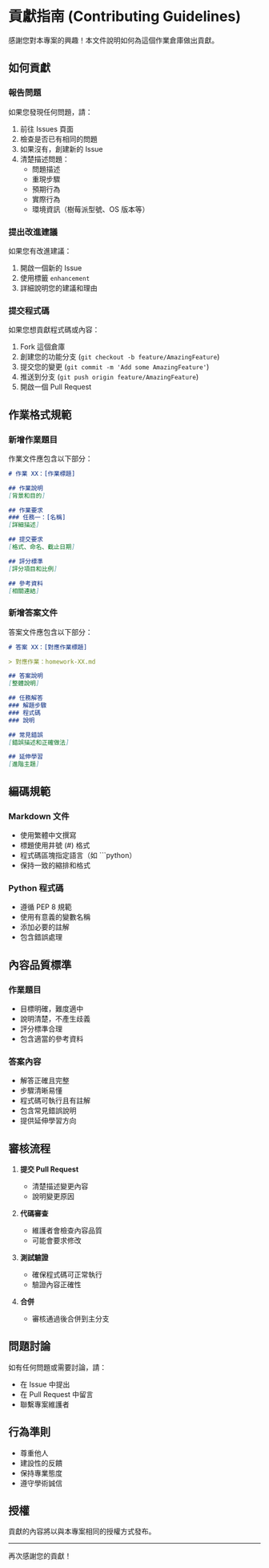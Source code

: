 # 貢獻指南 (Contributing Guidelines)

感謝您對本專案的興趣！本文件說明如何為這個作業倉庫做出貢獻。

## 如何貢獻

### 報告問題

如果您發現任何問題，請：

1. 前往 Issues 頁面
2. 檢查是否已有相同的問題
3. 如果沒有，創建新的 Issue
4. 清楚描述問題：
   - 問題描述
   - 重現步驟
   - 預期行為
   - 實際行為
   - 環境資訊（樹莓派型號、OS 版本等）

### 提出改進建議

如果您有改進建議：

1. 開啟一個新的 Issue
2. 使用標籤 `enhancement`
3. 詳細說明您的建議和理由

### 提交程式碼

如果您想貢獻程式碼或內容：

1. Fork 這個倉庫
2. 創建您的功能分支 (`git checkout -b feature/AmazingFeature`)
3. 提交您的變更 (`git commit -m 'Add some AmazingFeature'`)
4. 推送到分支 (`git push origin feature/AmazingFeature`)
5. 開啟一個 Pull Request

## 作業格式規範

### 新增作業題目

作業文件應包含以下部分：

```markdown
# 作業 XX：[作業標題]

## 作業說明
[背景和目的]

## 作業要求
### 任務一：[名稱]
[詳細描述]

## 提交要求
[格式、命名、截止日期]

## 評分標準
[評分項目和比例]

## 參考資料
[相關連結]
```

### 新增答案文件

答案文件應包含以下部分：

```markdown
# 答案 XX：[對應作業標題]

> 對應作業：homework-XX.md

## 答案說明
[整體說明]

## 任務解答
### 解題步驟
### 程式碼
### 說明

## 常見錯誤
[錯誤描述和正確做法]

## 延伸學習
[進階主題]
```

## 編碼規範

### Markdown 文件

- 使用繁體中文撰寫
- 標題使用井號 (#) 格式
- 程式碼區塊指定語言（如 ```python）
- 保持一致的縮排和格式

### Python 程式碼

- 遵循 PEP 8 規範
- 使用有意義的變數名稱
- 添加必要的註解
- 包含錯誤處理

## 內容品質標準

### 作業題目

- 目標明確，難度適中
- 說明清楚，不產生歧義
- 評分標準合理
- 包含適當的參考資料

### 答案內容

- 解答正確且完整
- 步驟清晰易懂
- 程式碼可執行且有註解
- 包含常見錯誤說明
- 提供延伸學習方向

## 審核流程

1. **提交 Pull Request**
   - 清楚描述變更內容
   - 說明變更原因

2. **代碼審查**
   - 維護者會檢查內容品質
   - 可能會要求修改

3. **測試驗證**
   - 確保程式碼可正常執行
   - 驗證內容正確性

4. **合併**
   - 審核通過後合併到主分支

## 問題討論

如有任何問題或需要討論，請：

- 在 Issue 中提出
- 在 Pull Request 中留言
- 聯繫專案維護者

## 行為準則

- 尊重他人
- 建設性的反饋
- 保持專業態度
- 遵守學術誠信

## 授權

貢獻的內容將以與本專案相同的授權方式發布。

---

再次感謝您的貢獻！
